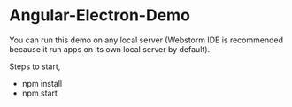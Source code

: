 # Angular-Electron-Demo

You can run this demo on any local server (Webstorm IDE is recommended because it run apps on its own local server by default).

Steps to start,

- npm install
- npm start
